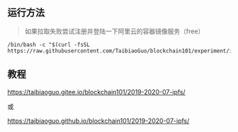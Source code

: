 ##  运行方法
> 如果拉取失败尝试注册并登陆一下阿里云的容器镜像服务（free）

```
/bin/bash -c "$(curl -fsSL https://raw.githubusercontent.com/TaibiaoGuo/blockchain101/experiment/ipfs/start.sh)"
```

## 教程
https://taibiaoguo.gitee.io/blockchain101/2019-2020-07-ipfs/

或

https://taibiaoguo.github.io/blockchain101/2019-2020-07-ipfs/
